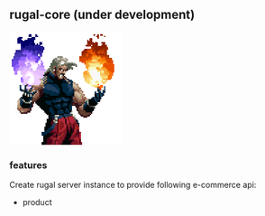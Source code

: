 ## rugal-core (under development)

![rugal](./rugal.gif-c200)

### features

Create rugal server instance to provide following e-commerce api:
- product